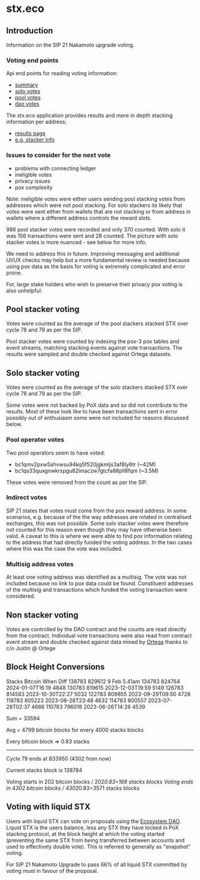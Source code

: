 # stx.eco

## Introduction

Information on the SIP 21 Nakamoto upgrade voting.

### Voting end points

Api end points for reading voting information:

- [summary](https://mainnet.bridge.sbtc.tech/bridge-api/v1/dao/results/summary)
- [solo votes](https://mainnet.bridge.sbtc.tech/bridge-api/v1/dao/votes-solo)
- [pool votes](https://mainnet.bridge.sbtc.tech/bridge-api/v1/dao/votes-pool)
- [dao votes](https://mainnet.bridge.sbtc.tech/bridge-api/v1/dao/results/non-stackers)

The stx.eco application provides results and more in depth stacking information per address;

- [results page](https://stx.eco/dao/proposals/SP3JP0N1ZXGASRJ0F7QAHWFPGTVK9T2XNXDB908Z.bdp001-sip-021-nakamoto/results?method=1)
- [e.g. stacker info](https://stx.eco/stacker-info/SP0ATPX8ZDQT2SZE61EGC4GVSY4MN6G17WPDKP8M)

### Issues to consider for the next vote

- problems with connecting ledger
- ineligible votes
- privacy issues
- pox complexity

Note: ineligible votes were either users sending pool stacking votes from addresses
which were not pool stacking. For solo stackers its likely that votes were sent either
from wallets that are not stacking or from address in wallets where a different address
controls the reward slots.

986 pool stacker votes were recorded and only 370 counted. With solo it was 156 transactions were
sent and 28 counted. The picture with solo stacker votes is more nuanced - see below for more info.

We need to address this in future. Improving messaging and additional UI/UX checks may help
but a more fundamental review is needed because using pox data as the basis for voting is extremely
complicated and error prone.

For, large stake holders who wish to preserve their privacy pox voting is also unhelpful.

## Pool stacker voting

Votes were counted as the average of the pool stackers stacked STX over cycle 78 and 79 as per the SIP.

Pool stacker votes were counted by indexing the pox-3 pox tables and event streams,
matching stacking events against vote transactions. The results were sampled and double
checked against Ortega datasets.

## Solo stacker voting

Votes were counted as the average of the solo stackers stacked STX over cycle 78 and 79 as per the SIP.

Some votes were not backed by PoX data and so did not contribute to the results. Most of these
look like to have been transactions sent in error possibly out of enthusiasm some were not
included for reasons discussed below.

### Pool operator votes

Two pool operators seem to have voted:

- bc1qmv2pxw5ahvwsu94kq5f520jgkmljs3af8ly6tr (~42M)
- bc1qs33quxgnwkrspgu82lmaczw7gtcfa88pll8fqm (~3.5M)

These votes were removed from the count as per the SIP.

### Indirect votes

SIP 21 states that votes must come from the pox reward address. In some scenarios, e.g. because of the
the way addresses are rotated in centralised exchanges, this was not possible.
Some solo stacker votes were therefore not counted for this reason even though they may have
otherwise been valid. A caveat to this is where we were able to find pox information relating to the
address that had directly funded the voting address. In the two cases where this was the
case the vote was included.

### Multisig address votes

At least one voting address was identified as a multisig. The vote was not included
because no link to pox data could be found. Constituent addresses of the multisig and
transactions which funded the voting transaction were considered.

## Non stacker voting

Votes are controlled by the DAO contract and the counts are read directly from the contract. Individual
vote transactions were also read from contract event stream and double checked against data
mined by [Ortega](https://app.ortege.ai/) thanks to c/o Justin @ Ortege

## Block Height Conversions

Stacks          Bitcoin     When                Diff
138783          829612      9 Feb 5.41am
134783          824764      2024-01-07T16:19    4848
130783          819615      2023-12-03T19:59    5149
126783          814583      2023-10-30T22:27    5032
122783          809855      2023-09-29T09:50    4728
118783          805223      2023-08-28T23:48    4632
114783          800557      2023-07-28T02:37    4666
110783          796018      2023-06-26T14:26    4539

Sum = 33594

Avg = 4799 bitcoin blocks for every 4000 stacks blocks

Every bitcoin block => 0.83 stacks

-----------------------------------------------------

Cycle 79 ends at 833950 (4302 from now)

Current stacks block is 138784

Voting starts in 202 bitcoin blocks / 202*0.83=168 stacks blocks
Voting ends in 4302 bitcoin blocks / 4302*0.83=3571 stacks blocks

## Voting with liquid STX

Users with liquid STX can vote on proposals using the [Ecosystem DAO](https://stx.eco).
Liquid STX is the users balance, less any STX they have locked in PoX stacking protocol,
at the block height at which the voting started (preventing the same STX from being transferred between accounts and used to effectively double vote).
This is referred to generally as "snapshot" voting.

For SIP 21 Nakamoto Upgrade to pass 66% of all liquid STX committed by voting
must in favour of the proposal.